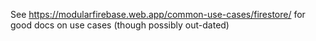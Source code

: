 See https://modularfirebase.web.app/common-use-cases/firestore/ for good docs on use cases (though possibly out-dated)